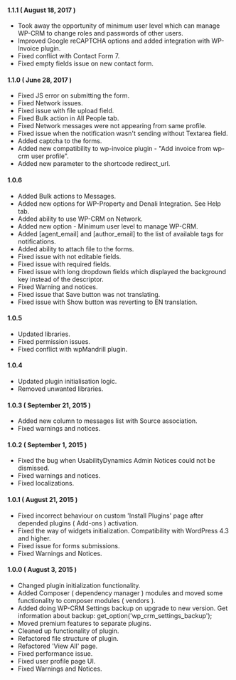 #### 1.1.1 ( August 18, 2017 )
* Took away the opportunity of minimum user level which can manage WP-CRM to change roles and passwords of other users.
* Improved Google reCAPTCHA options and added integration with WP-Invoice plugin.
* Fixed conflict with Contact Form 7.
* Fixed empty fields issue on new contact form.

#### 1.1.0 ( June 28, 2017 )
* Fixed JS error on submitting the form.
* Fixed Network issues.
* Fixed issue with file upload field.
* Fixed Bulk action in All People tab.
* Fixed Network messages were not appearing from same profile.
* Fixed issue when the notification wasn't sending without Textarea field.
* Added captcha to the forms.
* Added new compatibility to wp-invoice plugin - "Add invoice from wp-crm user profile".
* Added new parameter to the shortcode redirect_url.

#### 1.0.6
* Added Bulk actions to Messages.
* Added new options for WP-Property and Denali Integration. See Help tab.
* Added ability to use WP-CRM on Network.
* Added new option - Minimum user level to manage WP-CRM.
* Added [agent_email] and [author_email] to the list of available tags for notifications.
* Added ability to attach file to the forms.
* Fixed issue with not editable fields.
* Fixed issue with required fields.
* Fixed issue with long dropdown fields which displayed the background key instead of the descriptor.
* Fixed Warning and notices.
* Fixed issue that Save button was not translating.
* Fixed issue with Show button was reverting to EN translation.

#### 1.0.5
* Updated libraries.
* Fixed permission issues.
* Fixed conflict with wpMandrill plugin.

#### 1.0.4
* Updated plugin initialisation logic.
* Removed unwanted libraries.

#### 1.0.3 ( September 21, 2015 )
* Added new column to messages list with Source association.
* Fixed warnings and notices.

#### 1.0.2 ( September 1, 2015 )
* Fixed the bug when UsabilityDynamics Admin Notices could not be dismissed.
* Fixed warnings and notices.
* Fixed localizations.

#### 1.0.1 ( August 21, 2015 )
* Fixed incorrect behaviour on custom 'Install Plugins' page after depended plugins ( Add-ons ) activation.
* Fixed the way of widgets initialization. Compatibility with WordPress 4.3 and higher.
* Fixed issue for forms submissions.
* Fixed Warnings and Notices.

#### 1.0.0 ( August 3, 2015 )
* Changed plugin initialization functionality.
* Added Composer ( dependency manager ) modules and moved some functionality to composer modules ( vendors ).
* Added doing WP-CRM Settings backup on upgrade to new version. Get information about backup: get_option('wp_crm_settings_backup');
* Moved premium features to separate plugins.
* Cleaned up functionality of plugin.
* Refactored file structure of plugin.
* Refactored 'View All' page.
* Fixed performance issue.
* Fixed user profile page UI.
* Fixed Warnings and Notices.
